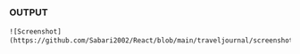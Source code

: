 ### OUTPUT

    ![Screenshot](https://github.com/Sabari2002/React/blob/main/traveljournal/screenshot/output%20screenshot.png)
